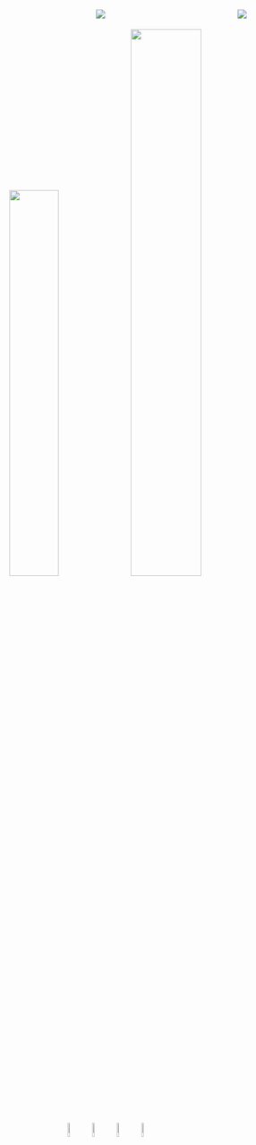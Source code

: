 <div align="center">

<img align="right" src="https://visitor-badge.laobi.icu/badge?page_id=salesp07.salesp07" />

<h1 align="center">
    <img src="https://readme-typing-svg.herokuapp.com/?font=Righteous&size=35&center=true&vCenter=true&width=500&height=70&duration=4000&lines=Hi+There!+👋;+I'm+Nicolly+Beatryz!;A passionate software developer from Brazil!;>" />
</h1>




<img width="42%" src="https://github-readme-stats.vercel.app/api?username=Nicolly20032003&show_icons=true&theme=radical&title_color=ff61ef&icon_color=00ffe5&text_color=ffffff&bg_color=0d1117&hide=prs" />
<img width="50%" src="https://github-readme-stats.vercel.app/api/top-langs/?username=Nicolly20032003&layout=compact&theme=radical&title_color=00ffe5&text_color=ffffff&bg_color=0d1117" />
<img width="8%"  src="https://cdn.jsdelivr.net/gh/devicons/devicon@latest/icons/javascript/javascript-original.svg" />
<img width="8%"  src="https://cdn.jsdelivr.net/gh/devicons/devicon@latest/icons/html5/html5-original.svg" />
<img width="8%"  src="https://cdn.jsdelivr.net/gh/devicons/devicon@latest/icons/css3/css3-original.svg" />
<img width="8%"  src="https://cdn.jsdelivr.net/gh/devicons/devicon@latest/icons/java/java-original.svg" />

</div>
          
